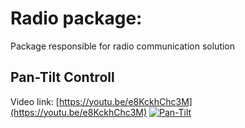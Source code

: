 # Radio package:
Package responsible for radio communication solution

## Pan-Tilt Controll
Video link: [https://youtu.be/e8KckhChc3M](https://youtu.be/e8KckhChc3M)
[![Pan-Tilt](https://github.com/AndreCid/Radio-JINT/assets/44469467/7551ca69-6414-45a3-a52a-5a74a5e51eda)](https://youtu.be/e8KckhChc3M)




